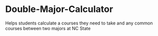 # Double-Major-Calculator
Helps students calculate a courses they need to take and any common courses between two majors at NC State
